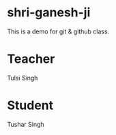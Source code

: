 # shri-ganesh-ji
This is a demo for git &amp; github class.

# Teacher
Tulsi Singh

# Student
Tushar Singh
